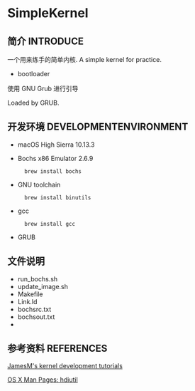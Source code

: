 # SimpleKernel

## 简介 INTRODUCE

一个用来练手的简单内核.
A simple kernel for practice.

- bootloader

使用 GNU Grub 进行引导

Loaded by GRUB.

## 开发环境 DEVELOPMENTENVIRONMENT

- macOS High Sierra 10.13.3
- Bochs x86 Emulator 2.6.9

        brew install bochs


- GNU toolchain

        brew install binutils
        
- gcc

        brew install gcc

- GRUB



## 文件说明
- run_bochs.sh
- update_image.sh
- Makefile
- Link.ld
- bochsrc.txt
- bochsout.txt
- 


## 参考资料 REFERENCES

[JamesM's kernel development tutorials](http://www.jamesmolloy.co.uk/tutorial_html/1.-Environment%20setup.html)



[OS X Man Pages: hdiutil](https://developer.apple.com/legacy/library/documentation/Darwin/Reference/ManPages/man1/hdiutil.1.html)

